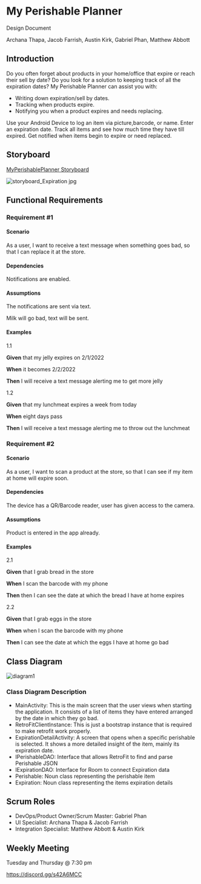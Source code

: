 # My Perishable Planner

Design Document

Archana Thapa, Jacob Farrish, Austin Kirk, Gabriel Phan, Matthew Abbott

## Introduction

Do you often forget about products in your home/office that expire or reach their sell by date? Do you look for a solution to keeping track of all the expiration dates? My Perishable Planner can assist you with:

- Writing down expiration/sell by dates.
- Tracking when products expire.
- Notifying you when a product expires and needs replacing.

Use your Android Device to log an item via picture,barcode, or name. Enter an expiration date. Track all items and see how much time they have till expired. Get notified when items begin to expire or need replaced.

## Storyboard
[MyPerishablePlanner Storyboard](https://projects.invisionapp.com/prototype/ExpirationApp-ckz1rt95r000z1k01yx12rfn7/play/b63ecb76)  

![storyboard_Expiration jpg](https://user-images.githubusercontent.com/83916583/151725052-1169ad71-f04e-4be2-bd54-57cfdd457223.png)
## Functional Requirements

### Requirement #1

#### Scenario

As a user, I want to receive a text message when something goes bad, so that I can replace it at the store.

#### Dependencies

Notifications are enabled.

#### Assumptions

The notifications are sent via text.

Milk will go bad, text will be sent.

#### Examples

1.1

**Given**  that my jelly expires on 2/1/2022

**When**   it becomes 2/2/2022

**Then**  I will receive a text message alerting me to get more jelly

1.2

**Given**  that my lunchmeat expires a week from today

**When**   eight days pass

**Then**   I will receive a text message alerting me to throw out the lunchmeat

### Requirement #2

#### Scenario

As a user, I want to scan a product at the store, so that I can see if my item at home will expire soon.

#### Dependencies

The device has a QR/Barcode reader, user has given access to the camera.

#### Assumptions

Product is entered in the app already.

#### Examples

2.1

**Given**  that I grab bread in the store

**When**   I scan the barcode with my phone

**Then**   then I can see the date at which the bread I have at home expires

2.2

**Given**  that I grab eggs in the store

**When**   when I scan the barcode with my phone

**Then**   I can see the date at which the eggs I have at home go bad

## Class Diagram

![diagram1](https://user-images.githubusercontent.com/97859319/151725647-71096518-1fd8-420e-a3b8-6d3e14dec8b7.png)

### Class Diagram Description

- MainActivity: This is the main screen that the user views when starting the application. It consists of a list of items they have entered arranged by the date in which they go bad.
- RetroFitClientInstance: This is just a bootstrap instance that is required to make retrofit work properly.
- ExpirationDetailActivity: A screen that opens when a specific perishable is selected. It shows a more detailed insight of the item, mainly its expiration date.
- IPerishableDAO: Interface that allows RetroFit to find and parse Perishable JSON
- IExpirationDAO: Interface for Room to connect Expiration data
- Perishable: Noun class representing the perishable item
- Expiration: Noun class representing the items expiration details

## Scrum Roles

- DevOps/Product Owner/Scrum Master: Gabriel Phan
- UI Specialist: Archana Thapa & Jacob Farrish
- Integration Specialist: Matthew Abbott & Austin Kirk

## Weekly Meeting

Tuesday and Thursday @ 7:30 pm

https://discord.gg/s42A6MCC
